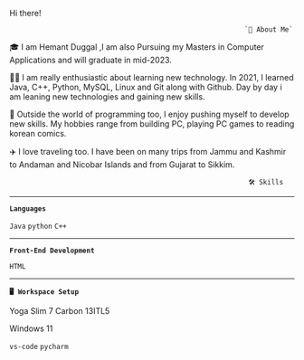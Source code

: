 Hi there! 

                                                              `🚀 About Me`
🎓 I am Hemant Duggal ,I am also Pursuing my Masters in Computer Applications and will graduate in mid-2023.

👨‍💻 I am really enthusiastic about learning new technology. In 2021, I learned Java, C++, Python, MySQL, Linux and Git along with Github.
    Day by day i am leaning new technologies and gaining new skills.

🎸 Outside the world of programming too, I enjoy pushing myself to develop new skills. My hobbies range from building PC, playing PC games to reading korean comics.

✈️ I love traveling too. I have been on many trips from Jammu and Kashmir to Andaman and Nicobar Islands and from Gujarat to Sikkim.

                                                               🛠️ Skills
_________________________________________________________________________________________________________________________________________________________________________
**`Languages`**

`Java`      `python`      `C++`

_________________________________________________________________________________________________________________________________________________________________________
**`Front-End Development`**

`HTML`       

_________________________________________________________________________________________________________________________________________________________________________
**`🖥️ Workspace Setup`**

Yoga Slim 7 Carbon 13ITL5




Windows 11

`vs-code`                `pycharm`
